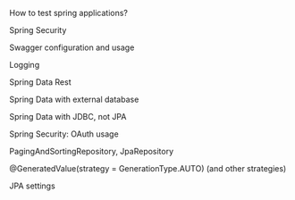 How to test spring applications?

Spring Security

Swagger configuration and usage

Logging

Spring Data Rest

Spring Data with external database

Spring Data with JDBC, not JPA

Spring Security: OAuth usage

PagingAndSortingRepository, JpaRepository

@GeneratedValue(strategy = GenerationType.AUTO) (and other strategies)

JPA settings
